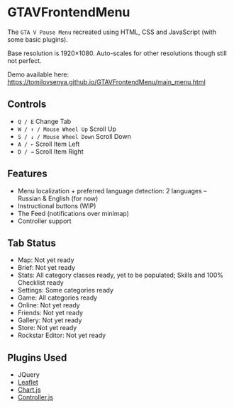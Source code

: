 # GTAVFrontendMenu

The ```GTA V Pause Menu``` recreated using HTML, CSS and JavaScript (with some basic plugins).

Base resolution is 1920×1080. Auto-scales for other resolutions though still not perfect.

Demo available here: https://tomilovsenya.github.io/GTAVFrontendMenu/main_menu.html

## Controls
* ```Q / E``` Change Tab
* ```W / ↑ / Mouse Wheel Up``` Scroll Up
* ```S / ↓ / Mouse Wheel Down``` Scroll Down
* ```A / ←``` Scroll Item Left
* ```D / →``` Scroll Item Right

## Features
* Menu localization + preferred language detection: 2 languages – Russian & English (for now)
* Instructional buttons (WIP)
* The Feed (notifications over minimap)
* Controller support

## Tab Status
* Map: Not yet ready
* Brief: Not yet ready
* Stats: All category classes ready, yet to be populated; Skills and 100% Checklist ready
* Settings: Some categories ready
* Game: All categories ready
* Online: Not yet ready
* Friends: Not yet ready
* Gallery: Not yet ready
* Store: Not yet ready
* Rockstar Editor: Not yet ready

## Plugins Used
* JQuery
* [Leaflet](https://github.com/Leaflet/Leaflet)
* [Chart.js](https://github.com/chartjs/Chart.js)
* [Controller.js](https://github.com/samiare/Controller.js)
